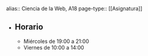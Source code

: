 alias:: Ciencia de la Web, A18
page-type:: [[Asignatura]]

- ## Horario
	- Miércoles de 19:00 a 21:00
	- Viernes de 10:00 a 14:00